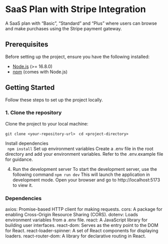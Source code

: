 # SaaS Plan with Stripe Integration

A SaaS plan with “Basic”, “Standard” and “Plus” where users can browse and make purchases using the Stripe payment gateway. 

## Prerequisites 

Before setting up the project, ensure you have the following installed: 

- [Node.js](https://nodejs.org/en/) (>= 16.8.0) 
- [npm](https://www.npmjs.com/get-npm) (comes with Node.js) 

## Getting Started 

Follow these steps to set up the project locally. 

### 1. Clone the repository 

Clone the project to your local machine: 

``` git clone <your-repository-url> ``` 
``` cd <project-directory>``` 

Install dependencies  
``` npm install``` 
Set up environment variables 
Create a .env file in the root directory and add your environment variables. Refer to the .env.example file for guidance. 

4. Run the development server 
To start the development server, use the following command
```npm run dev```
This will launch the application in development mode. Open your browser and go to http://localhost:5173 to view it.

### Dependencies  
axios: Promise-based HTTP client for making requests. 
cors: A package for enabling Cross-Origin Resource Sharing (CORS). 
dotenv: Loads environment variables from a .env file. 
react: A JavaScript library for building user interfaces. 
react-dom: Serves as the entry point to the DOM for React. 
react-loader-spinner: A set of React components for displaying loaders. 
react-router-dom: A library for declarative routing in React. 

